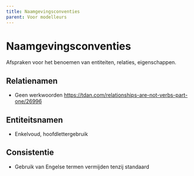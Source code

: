 ```yaml
---
title: Naamgevingsconventies
parent: Voor modelleurs
---
```


# Naamgevingsconventies

Afspraken voor het benoemen van entiteiten, relaties, eigenschappen.

## Relatienamen

- Geen werkwoorden https://tdan.com/relationships-are-not-verbs-part-one/26996

## Entiteitsnamen

- Enkelvoud, hoofdlettergebruik

## Consistentie

- Gebruik van Engelse termen vermijden tenzij standaard
